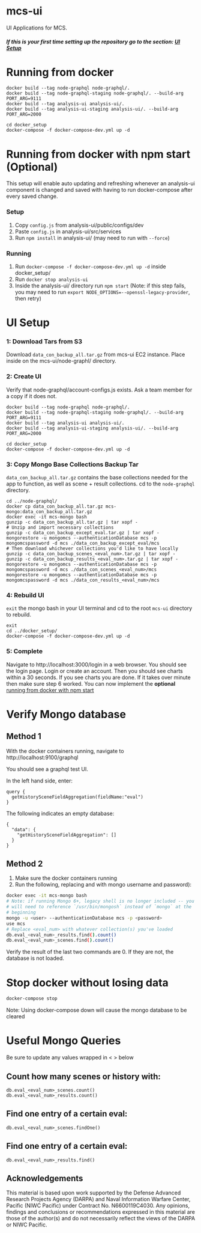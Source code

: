 # mcs-ui
UI Applications for MCS. 

#### ***If this is your first time setting up the repository go to the section: [UI Setup](#ui-setup)***

# Running from docker

```
docker build --tag node-graphql node-graphql/.
docker build --tag node-graphql-staging node-graphql/. --build-arg PORT_ARG=9111
docker build --tag analysis-ui analysis-ui/.
docker build --tag analysis-ui-staging analysis-ui/. --build-arg PORT_ARG=2000

cd docker_setup
docker-compose -f docker-compose-dev.yml up -d
```

# Running from docker with npm start (Optional)

This setup will enable auto updating and refreshing whenever an analysis-ui component is changed and saved with having to run docker-compose after every saved change.

### Setup
1. Copy `config.js` from analysis-ui/public/configs/dev
2. Paste `config.js` in analysis-ui/src/services
3. Run `npm install` in analysis-ui/ (may need to run with `--force`)

### Running
1. Run `docker-compose -f docker-compose-dev.yml up -d` inside docker_setup/
2. Run `docker stop analysis-ui`
3. Inside the analysis-ui/ directory run `npm start` (Note: if this step fails, you may need to run `export NODE_OPTIONS=--openssl-legacy-provider`, then retry)

# UI Setup

### 1: Download Tars from S3

Download `data_con_backup_all.tar.gz` from mcs-ui EC2 instance. 
Place inside on the mcs-ui/node-graphl/ directory.

### 2: Create UI
Verify that node-graphql/account-configs.js exists. Ask a team member for a copy if it does not.

```
docker build --tag node-graphql node-graphql/.
docker build --tag node-graphql-staging node-graphql/. --build-arg PORT_ARG=9111
docker build --tag analysis-ui analysis-ui/.
docker build --tag analysis-ui-staging analysis-ui/. --build-arg PORT_ARG=2000

cd docker_setup
docker-compose -f docker-compose-dev.yml up -d
```


### 3: Copy Mongo Base Collections Backup Tar

`data_con_backup_all.tar.gz` contains the base collections needed for the app to function,
as well as scene + result collections.
cd to the `node-graphql` directory.

```
cd ../node-graphql/
docker cp data_con_backup_all.tar.gz mcs-mongo:data_con_backup_all.tar.gz
docker exec -it mcs-mongo bash
gunzip -c data_con_backup_all.tar.gz | tar xopf -
# Unzip and import necessary collections
gunzip -c data_con_backup_except_eval.tar.gz | tar xopf -
mongorestore -u mongomcs --authenticationDatabase mcs -p mongomcspassword -d mcs ./data_con_backup_except_eval/mcs
# Then download whichever collections you'd like to have locally
gunzip -c data_con_backup_scenes_<eval_num>.tar.gz | tar xopf -
gunzip -c data_con_backup_results_<eval_num>.tar.gz | tar xopf -
mongorestore -u mongomcs --authenticationDatabase mcs -p mongomcspassword -d mcs ./data_con_scenes_<eval_num>/mcs
mongorestore -u mongomcs --authenticationDatabase mcs -p mongomcspassword -d mcs ./data_con_results_<eval_num>/mcs
```

### 4: Rebuild UI

`exit` the mongo bash in your UI terminal and cd to the root `mcs-ui` directory to rebuild.

```
exit
cd ../docker_setup/
docker-compose -f docker-compose-dev.yml up -d
```

### 5: Complete 

Navigate to http://localhost:3000/login in a web browser. You should see the login page. Login or create an account. Then you should see charts within a 30 seconds. If you see charts you are done. If it takes over minute then make sure step 6 worked. You can now implement the **optional** [running from docker with npm start](#running-from-docker-with-npm-start-optional)



# Verify Mongo database

## Method 1

With the docker containers running, navigate to http://localhost:9100/graphql

You should see a graphql test UI.

In the left hand side, enter:

```
query {
  getHistorySceneFieldAggregation(fieldName:"eval")
}
```

The following indicates an empty database:
```
{
  "data": {
    "getHistorySceneFieldAggregation": []
  }
}
```

## Method 2

  1. Make sure the docker containers running 
  2. Run the following, replacing <user> and <password> with mongo username and password):
  ```bash
  docker exec -it mcs-mongo bash
  # Note: if running Mongo 6+, legacy shell is no longer included -- you
  # will need to reference `/usr/bin/mongosh` instead of `mongo` at the
  # beginning
  mongo -u <user> --authenticationDatabase mcs -p <password>
  use mcs
  # Replace <eval_num> with whatever collection(s) you've loaded
  db.eval_<eval_num>_results.find().count()
  db.eval_<eval_num>_scenes.find().count()

  ```
  Verify the result of the last two commands are 0.  If they are not, the database is not loaded.

# Stop docker without losing data

```bash
docker-compose stop
```

Note: Using docker-compose down will cause the mongo database to be cleared

# Useful Mongo Queries

Be sure to update any values wrapped in < > below


## Count how many scenes or history with:

```
db.eval_<eval_num>_scenes.count()
db.eval_<eval_num>_results.count()
```

## Find one entry of a certain eval:

```
db.eval_<eval_num>_scenes.findOne()
```  
  
## Find one entry of a certain eval:

```
db.eval_<eval_num>_results.find()
```

## Acknowledgements

This material is based upon work supported by the Defense Advanced Research Projects Agency (DARPA) and Naval Information Warfare Center, Pacific (NIWC Pacific) under Contract No. N6600119C4030. Any opinions, findings and conclusions or recommendations expressed in this material are those of the author(s) and do not necessarily reflect the views of the DARPA or NIWC Pacific.
